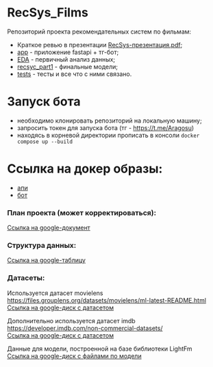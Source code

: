 # RecSys_Films
Репозиторий проекта рекомендательных систем по фильмам:    
- Краткое ревью в презентации [RecSys-презентация.pdf]([https://github.com/IvannikovaLiliya/RecSys_Films/blob/master/RecSys%20-%20%D0%BF%D1%80%D0%B5%D0%B7%D0%B5%D0%BD%D1%82%D0%B0%D1%86%D0%B8%D1%8F.pdf]);
- [app](app) - приложение fastapi + тг-бот;
- [EDA](EDA) - первичный анализ данных;
- [recsyc_part1](recsyc_part1) - финальные модели;
- [tests](tests) - тесты и все что с ними связано.

# Запуск бота
- необходимо клонировать репозиторий на локальную машину;
- запросить токен для запуска бота (тг - https://t.me/Aragosu)
- находясь в корневой директории прописать в консоли ```docker compose up --build```

# Ссылка на докер образы:
- [апи](https://hub.docker.com/r/aragos/recsys_api_pvv)     
- [бот](https://hub.docker.com/r/aragos/recsys_bot_pvv)

    
### План проекта (может корректироваться):    
[Ссылка на google-документ](https://docs.google.com/document/d/1ErzQ7lf4dIpijgG4vmwcGSvy3dYz9V8db09wqW16Frw/edit?usp=sharing)
    
    
### Структура данных:    
[Ссылка на google-таблицу](https://docs.google.com/spreadsheets/d/1feZpmxxlIWfJ4-VrLrBzTngBFMFNwXb2b1ocfvsFezI/edit?usp=sharing)
    
    
### Датасеты:
Используется датасет movielens https://files.grouplens.org/datasets/movielens/ml-latest-README.html    
[Ссылка на google-диск с датасетом](https://drive.google.com/file/d/1cOOnSeXrYxYDrmAySUNxFiFlOMzczJD2/view?usp=sharing)
    
Дополнительно используется датасет imdb https://developer.imdb.com/non-commercial-datasets/    
[Ссылка на google-диск с датасетом](https://drive.google.com/file/d/1JSpzTZKUJVA3HwO7b1E80ld6dPwUoNB3/view?usp=sharing)
    
Данные для модели, построенной на базе библиотеки LightFm    
[Ссылка на google-диск с файлами по модели](https://drive.google.com/drive/folders/1hIhQTeSNQ3oCJTboDrya0sFCFuPmKKmq?usp=sharing)
